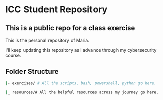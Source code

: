 # ICC Student Repository
## This is a public repo for a class exercise

This is the personal repository of Maria.

I'll keep updating this repository as I advance through my cybersecurity course.


## Folder Structure

```bash
|- exercises/ # All the scripts, bash, powershell, python go here.

|_ resources/# All the helpful resources across my journey go here.

